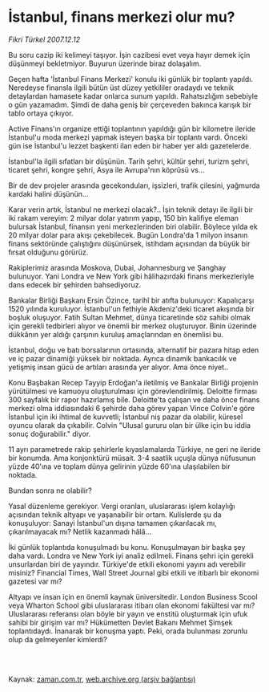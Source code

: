 # İstanbul, finans merkezi olur mu?

*Fikri Türkel 2007.12.12*

<td class="columnist-detail">
<p>Bu soru cazip iki kelimeyi taşıyor. İşin cazibesi evet veya hayır demek için düşünmeyi bekletmiyor. Buyurun üzerinde biraz dolaşalım.</p>
<p>
<div id="haberMetinDiv">
<p>Geçen hafta 'İstanbul Finans Merkezi' konulu iki günlük bir toplantı yapıldı. Neredeyse finansla ilgili bütün üst düzey yetkililer oradaydı ve teknik detaylardan hamasete kadar onlarca sunum yapıldı. Rahatsızlığım sebebiyle o gün yazamadım. Şimdi de daha geniş bir çerçeveden bakınca karışık bir tablo ortaya çıkıyor.
<p> Active Finans'ın organize ettiği toplantının yapıldığı gün bir kilometre ileride İstanbul'u moda merkezi yapmak isteyen başka bir toplantı vardı. Önceki gün ise İstanbul'u lezzet başkenti ilan eden bir haber yer aldı gazetelerde.
<p> İstanbul'la ilgili sıfatları bir düşünün. Tarih şehri, kültür şehri, turizm şehri, ticaret şehri, kongre şehri, Asya ile Avrupa'nın köprüsü vs...
<p> Bir de dev projeler arasında gecekonduları, işsizleri, trafik çilesini, yağmurda kardaki halini düşünün...
<p> Karar verin artık, İstanbul ne merkezi olacak?.. İşin teknik detayı ile ilgili bir iki rakam vereyim: 2 milyar dolar yatırım yapıp, 150 bin kalifiye eleman bulursak İstanbul, finansın yeni merkezlerinden biri olabilir. Böylece yılda ek 20 milyar dolar para akışı çekebilecek. Bugün Londra'da 1 milyon insanın finans sektöründe çalıştığını düşünürsek, istihdam açısından da büyük bir fırsat olduğunu görürüz. 
<p> Rakiplerimiz arasında Moskova, Dubai, Johannesburg ve Şanghay bulunuyor. Yani Londra ve New York gibi hâlihazırdaki finans merkezleriyle dans edecek bir şehirden bahsediyoruz. 
<p>Bankalar Birliği Başkanı Ersin Özince, tarihî bir atıfta bulunuyor: Kapalıçarşı 1520 yılında kuruluyor. İstanbul'un fethiyle Akdeniz'deki ticaret akışında bir boşluk oluşuyor. Fatih Sultan Mehmet, dünya ticaretinde söz sahibi olmak için gerekli tedbirleri alıyor ve önemli bir merkez oluşturuyor. Binin üzerinde dükkânın yer aldığı çarşının kuruluş amaçlarından en önemlisi bu. 
<p> İstanbul, doğu ve batı borsalarının ortasında, alternatif bir pazara hitap eden ve iç pazar dinamiği yüksek bir noktada. Ayrıca dinamik bankacılık ve yetişmiş insan gücü de artıları arasında yer alıyor. Ama önce niyet.. 
<p> Konu Başbakan Recep Tayyip Erdoğan'a iletilmiş ve Bankalar Birliği projenin yürütülmesi ve kamuoyu oluşturulması için görevlendirilmiş. Deloitte firması 300 sayfalık bir rapor hazırlamış bile. Deloitte'ta çalışan ve daha önce finans merkezi olma iddiasındaki 6 şehirde daha görev yapan Vince Colvin'e göre İstanbul için iki ihtimal de kuvvetli; İstanbul niş pazar da olabilir, küresel oyuncu olarak da çıkabilir. Colvin "Ulusal gururu olan bir ülke için bu iddia sonuç doğurabilir." diyor. 
<p> 11 ayrı parametrede rakip şehirlerle kıyaslamalarda Türkiye, ne geri ne ileride bir konumda. Ama konjonktürü müsait. 3-4 saatlik uçuşla dünya nüfusunun yüzde 40'ına ve toplam dünya gelirinin yüzde 60'ına ulaşılabilen bir noktada. 
<p> Bundan sonra ne olabilir?
<p> Yasal düzenleme gerekiyor. Vergi oranları, uluslararası işlem kolaylığı açısından teknik altyapı ve yaşanabilir bir ortam. Kulislerde şu da konuşuluyor: Sanayi İstanbul'un dışına tamamen çıkarılacak mı, çıkarılmayacak mı? Netlik kazanmadı hâlâ...
<p> İki günlük toplantıda konuşulmadı bu konu. Konuşulmayan bir başka şey daha vardı. Londra ve New York iyi analiz edilmeli. Finans şehri için gerekli unsurlardan biri de yayındır. Türkiye'de etkili ekonomi yayını adı verebilir misiniz? Financial Times, Wall Street Journal gibi etkili ve itibarlı bir ekonomi gazetesi var mı?
<p> Altyapı ve insan için en önemli kaynak üniversitedir. London Business Scool veya Wharton School gibi uluslararası itibarı olan ekonomi fakültesi var mı? Uluslararası referansı olan böyle bir yayın ve enstitü oluşturmak için ufuk sahibi bir girişim var mı? Hükümetten Devlet Bakanı Mehmet Şimşek toplantıdaydı. İnanarak bir konuşma yaptı. Peki, orada bulunması zorunlu olup da gelmeyenler kimlerdi? </p></p></p></p></p></p></p></p></p></p></p></p></p></p></div>
</p>


<p><br>
		 </br></p></td>

Kaynak: [zaman.com.tr](http://zaman.com.tr/yazar.do?yazino=623984), [web.archive.org (arşiv bağlantısı)](http://web.archive.org/web/20111116033049/http://www.zaman.com.tr/yazar.do?yazino=623984)
